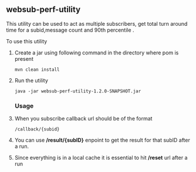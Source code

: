 
## websub-perf-utility



This utility can be used to act as multiple subscribers, get total turn around time for a subid,message count and 90th percentile  .



To use this utility
 1. Create a jar using following command in the directory where pom is present
 
	```
	mvn clean install
	```	
 2.	Run the utility
	 ```
	 java -jar websub-perf-utility-1.2.0-SNAPSHOT.jar
	 ```
 	
	### Usage 
1. When you subscribe callback url should be of the format 
	```
	/callback/{subid}
	```
2. You can use **/result/{subID}** enpoint to get the result for that subID after a run.
3. Since everything is in a local cache it is essential to hit **/reset** url after a run
	


